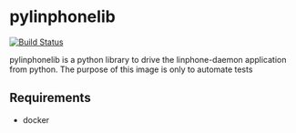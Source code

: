 # pylinphonelib

[![Build Status](https://jenkins.wazo.community/buildStatus/icon?job=pylinphonelib)](https://jenkins.wazo.community/job/pylinphonelib)

pylinphonelib is a python library to drive the linphone-daemon application from python.
The purpose of this image is only to automate tests

## Requirements

* docker
